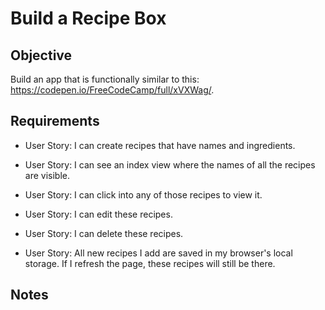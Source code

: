 # Build a Recipe Box

## Objective

Build an app that is functionally similar to this: https://codepen.io/FreeCodeCamp/full/xVXWag/.

## Requirements

* User Story: I can create recipes that have names and ingredients.

* User Story: I can see an index view where the names of all the recipes are visible.

* User Story: I can click into any of those recipes to view it.

* User Story: I can edit these recipes.

* User Story: I can delete these recipes.

* User Story: All new recipes I add are saved in my browser's local storage. If I refresh the page, these recipes will still be there.

## Notes